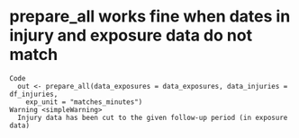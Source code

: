 # prepare_all works fine when dates in injury and exposure data do not match

    Code
      out <- prepare_all(data_exposures = data_exposures, data_injuries = df_injuries,
        exp_unit = "matches_minutes")
    Warning <simpleWarning>
      Injury data has been cut to the given follow-up period (in exposure data)

